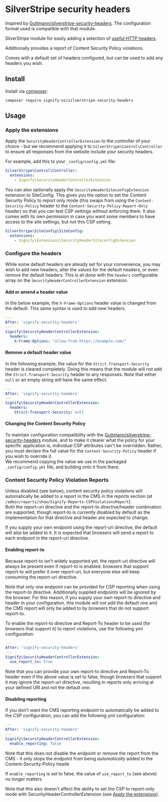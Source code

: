# SilverStripe security headers

Inspired by [Guttmann/silverstripe-security-headers](https://github.com/guttmann/silverstripe-security-headers). The configuration format used is compatible with that module.

SilverStripe module for easily adding a selection of [useful HTTP headers](https://www.owasp.org/index.php/List_of_useful_HTTP_headers).

Additionally provides a report of Content Security Policy violations.

Comes with a default set of headers configured, but can be used to add any headers you wish.

## Install

Install via [composer](https://getcomposer.org):

    composer require signify-nz/silverstripe-security-headers

## Usage

### Apply the extensions

Apply the `SecurityHeaderControllerExtension` to the controller of your choice - but we recommend applying it to `SilverStripe\Control\Controller` to ensure all responses from the website include your security headers.

For example, add this to your `_config/config.yml` file:

```yml
SilverStripe\Control\Controller:
  extensions:
    - Signify\SecurityHeaderControllerExtension
```

You can also optionally apply the `SecurityHeaderSiteconfigExtension` extension to SiteConfig. This gives you the option to set the Content Security Policy to report only mode (this swaps from using the `Content-Security-Policy` header to the `Content-Security-Policy-Report-Only` header) so that you can test CSP settings without enforcing them.
It also comes with its own permission in case you want some members to have access to the site settings, but not this CSP setting.

```yml
SilverStripe\SiteConfig\SiteConfig:
  extensions:
    - Signify\Extensions\SecurityHeaderSiteconfigExtension
```

### Configure the headers

While some default headers are already set for your convenience, you may wish to add new headers, alter the values for the default headers, or even remove the default headers. This is all done with the `headers` configurable array on the `SecurityHeaderControllerExtension` extension.

#### Add or amend a header value

In the below example, the `X-Frame-Options` header value is changed from the default. This same syntax is used to add new headers.

```yml
---
After: 'signify-security-headers'
---
Signify\SecurityHeaderControllerExtension:
  headers:
    X-Frame-Options: "allow-from https://example.com/"
```

#### Remove a default header value

In the following example, the value for the `Strict-Transport-Security` header is cleared completely. Doing this means that the module will not add the `Strict-Transport-Security` header to any responses.
Note that either `null` or an empty string will have the same effect.

```yml
---
After: 'signify-security-headers'
---
Signify\SecurityHeaderControllerExtension:
  headers:
    Strict-Transport-Security: null
```

#### Changing the Content Security Policy

To maintain configuration compatibility with the [Guttmann/silverstripe-security-headers](https://github.com/guttmann/silverstripe-security-headers) module, and to make it clearer what the policy for your specific application is, individual CSP attributes can't be overridden. Rather, you must declare the full value for the `Content-Security-Policy` header if you wish to override it.  
We recommend copying the value we use in the packaged `_config/config.yml` file, and building onto it from there.

### Content Security Policy Violation Reports

Unless disabled (see below), content security policy violations will automatically be added to a report in the CMS in the reports section (at `/admin/reports/show/Signify-Reports-CSPViolationsReport`).  
Both the report-uri directive and the report-to directive/header combination are supported, though report-to is currently disabled by default as the implementation for that directive and header are expected to change.

If you supply your own endpoint using the report-uri directive, the default will also be added to it. It is expected that browsers will send a report to each endpoint in the report-uri directive.

#### Enabling report-to

Because report-to isn't widely supported yet, the report-uri directive will always be present even if report-to is enabled. browsers that support report-to will prefer it over report-uri, but everyone else will keep consuming the report-uri directive.

Note that only one endpoint can be provided for CSP reporting when using the report-to directive. Additionally supplied endpoints will be ignored by the browser. For this reason, if you supply your own report-to directive and header in your configuration, this module will not add the default one and the CMS report will only be added to by browsers that do not support report-to.

To enable the report-to directive and Report-To header to be used (for browsers that support it) to report violations, use the following yml configuration:

```yml
---
After: 'signify-security-headers'
---
Signify\SecurityHeaderControllerExtension:
  use_report_to: true
```

Note that you can provide your own report-to directive and Report-To header even if the above value is set to false, though browsers that support it may ignore the report-uri directive, resulting in reports only arriving at your defined URI and not the default one.

#### Disabling reporting

If you don't want the CMS reporting endpoint to automatically be added to the CSP configuration, you can add the following yml configuration:

```yml
---
After: 'signify-security-headers'
---
Signify\SecurityHeaderControllerExtension:
  enable_reporting: false
```

Note that this does not disable the endpoint or remove the report from the CMS - it only stops the endpoint from being _automatically_ added to the Content-Security-Policy heade
  
If `enable_reporting` is set to false, the value of `use_report_to` (see above) no longer matters

Note that this also doesn't affect the ability to set the CSP to report-only mode with SecurityHeaderControllerExtension (see [Apply the extensions](#apply-the-extensions)).
